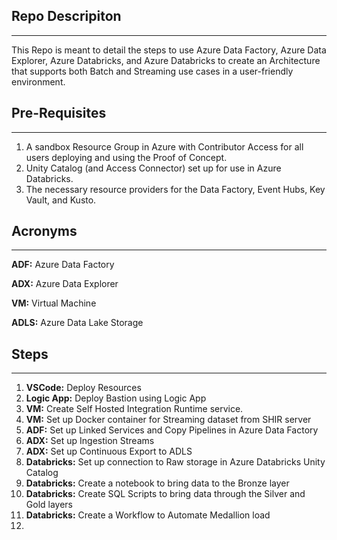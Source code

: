 ## Repo Descripiton
___

This Repo is meant to detail the steps to use Azure Data Factory, Azure Data Explorer, Azure Databricks, and Azure Databricks to create an Architecture that supports both Batch and Streaming use cases in a user-friendly environment. 

## Pre-Requisites
___
1) A sandbox Resource Group in Azure with Contributor Access for all users deploying and using the Proof of Concept.
2) Unity Catalog (and Access Connector) set up for use in Azure Databricks.
3) The necessary resource providers for the Data Factory, Event Hubs, Key Vault, and Kusto.

## Acronyms
____
__ADF:__ Azure Data Factory

__ADX:__ Azure Data Explorer

__VM:__ Virtual Machine

__ADLS:__ Azure Data Lake Storage
   
## Steps
___
1) __VSCode:__ Deploy Resources
2) __Logic App:__ Deploy Bastion using Logic App
3) __VM:__ Create Self Hosted Integration Runtime service.
4) __VM:__ Set up Docker container for Streaming dataset from SHIR server
5) __ADF:__ Set up Linked Services and Copy Pipelines in Azure Data Factory
6) __ADX:__ Set up Ingestion Streams
7) __ADX:__ Set up Continuous Export to ADLS
8) __Databricks:__ Set up connection to Raw storage in Azure Databricks Unity Catalog
9) __Databricks:__ Create a notebook to bring data to the Bronze layer
10) __Databricks:__ Create SQL Scripts to bring data through the Silver and Gold layers
11) __Databricks:__ Create a Workflow to Automate Medallion load
12) 